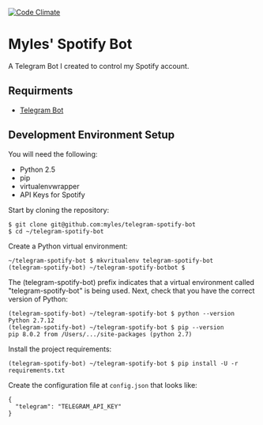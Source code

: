 [![Code Climate](https://codeclimate.com/github/myles/telegram-myles-bot/badges/gpa.svg)](https://codeclimate.com/github/myles/telegram-spotify-bot)

# Myles' Spotify Bot

A Telegram Bot I created to control my Spotify account.

## Requirments

* [Telegram Bot](https://core.telegram.org/bots#3-how-do-i-create-a-bot)

## Development Environment Setup

You will need the following:

* Python 2.5
* pip
* virtualenvwrapper
* API Keys for Spotify

Start by cloning the repository:

```
$ git clone git@github.com:myles/telegram-spotify-bot
$ cd ~/telegram-spotify-bot
```

Create a Python virtual environment:

```
~/telegram-spotify-bot $ mkvritualenv telegram-spotify-bot
(telegram-spotify-bot) ~/telegram-spotify-botbot $
```

The (telegram-spotify-bot) prefix indicates that a virtual environment called
"telegram-spotify-bot" is being used. Next, check that you have the correct
version of Python:

```
(telegram-spotify-bot) ~/telegram-spotify-bot $ python --version
Python 2.7.12
(telegram-spotify-bot) ~/telegram-spotify-bot $ pip --version
pip 8.0.2 from /Users/.../site-packages (python 2.7)
```

Install the project requirements:

```
(telegram-spotify-bot) ~/telegram-spotify-bot $ pip install -U -r requirements.txt
```

Create the configuration file at `config.json` that looks like:

```
{
  "telegram": "TELEGRAM_API_KEY"
}
```


